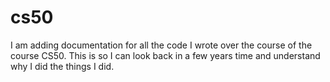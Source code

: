 # cs50

I am adding documentation for all the code I wrote over the course of the course CS50.
  This is so I can look back in a few years time and understand why I did the things I did.
